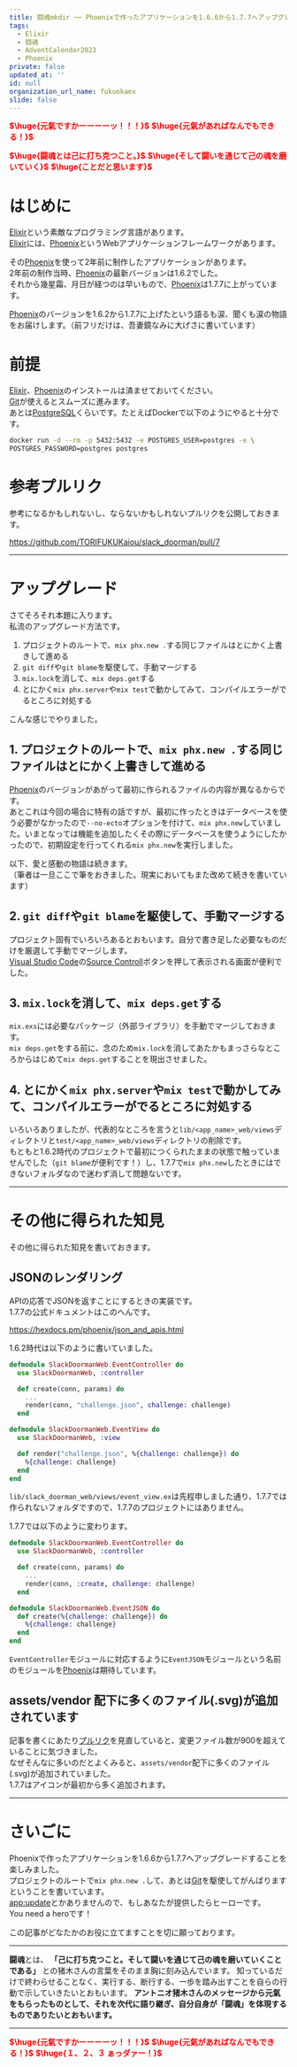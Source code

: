 ```yaml
---
title: 闘魂mkdir ── Phoenixで作ったアプリケーションを1.6.6から1.7.7へアップグレードすることを楽しんだ思い出
tags:
  - Elixir
  - 闘魂
  - AdventCalendar2023
  - Phoenix
private: false
updated_at: ''
id: null
organization_url_name: fukuokaex
slide: false
---
```

<b><font color="red">$\huge{元氣ですかーーーーッ！！！}$</font></b>
<b><font color="red">$\huge{元氣があればなんでもできる！}$</font></b>

<b><font color="red">$\huge{闘魂とは己に打ち克つこと。}$</font></b>
<b><font color="red">$\huge{そして闘いを通じて己の魂を磨いていく}$</font></b>
<b><font color="red">$\huge{ことだと思います}$</font></b>
# はじめに

[Elixir](https://elixir-lang.org/)という素敵なプログラミング言語があります。  
[Elixir](https://elixir-lang.org/)には、[Phoenix](https://www.phoenixframework.org/)というWebアプリケーションフレームワークがあります。  

その[Phoenix](https://www.phoenixframework.org/)を使って2年前に制作したアプリケーションがあります。  
2年前の制作当時、[Phoenix](https://www.phoenixframework.org/)の最新バージョンは1.6.2でした。  
それから幾星霜、月日が経つのは早いもので、[Phoenix](https://www.phoenixframework.org/)は1.7.7に上がっています。  

[Phoenix](https://www.phoenixframework.org/)のバージョンを1.6.2から1.7.7に上げたという語るも涙、聞くも涙の物語をお届けします。（前フリだけは、吾妻鏡なみに大げさに書いています）  

# 前提

[Elixir](https://elixir-lang.org/)、[Phoenix](https://www.phoenixframework.org/)のインストールは済ませておいてください。  
[Git](https://git-scm.com/)が使えるとスムーズに進みます。  
あとは[PostgreSQL](https://www.postgresql.org/)くらいです。たとえばDockerで以下のようにやると十分です。  

```bash
docker run -d --rm -p 5432:5432 -e POSTGRES_USER=postgres -e \
POSTGRES_PASSWORD=postgres postgres
```

# 参考プルリク

参考になるかもしれないし、ならないかもしれないプルリクを公開しておきます。  

https://github.com/TORIFUKUKaiou/slack_doorman/pull/7

---

# アップグレード

さてそろそれ本題に入ります。  
私流のアップグレード方法です。  

1. プロジェクトのルートで、`mix phx.new .`する同じファイルはとにかく上書きして進める
2. `git diff`や`git blame`を駆使して、手動マージする
3. `mix.lock`を消して、`mix deps.get`する
4. とにかく`mix phx.server`や`mix test`で動かしてみて、コンパイルエラーがでるところに対処する

こんな感じでやりました。  

## 1. プロジェクトのルートで、`mix phx.new .`する同じファイルはとにかく上書きして進める

[Phoenix](https://www.phoenixframework.org/)のバージョンがあがって最初に作られるファイルの内容が異なるからです。  
あとこれは今回の場合に特有の話ですが、最初に作ったときはデータベースを使う必要がなかったので`--no-ecto`オプションを付けて、`mix phx.new`していました。いまとなっては機能を追加したくその際にデータベースを使うようにしたかったので、初期設定を行ってくれる`mix phx.new`を実行しました。  

以下、愛と感動の物語は続きます。  
（筆者は一旦ここで筆をおきました。現実においてもまた改めて続きを書いています）  

## 2. `git diff`や`git blame`を駆使して、手動マージする

プロジェクト固有でいろいろあるとおもいます。自分で書き足した必要なものだけを厳選して手動でマージします。  
[Visual Studio Code](https://azure.microsoft.com/ja-jp/products/visual-studio-code)の[Source Controll](https://code.visualstudio.com/docs/sourcecontrol/overview)ボタンを押して表示される画面が便利でした。

## 3. `mix.lock`を消して、`mix deps.get`する

`mix.exs`には必要なパッケージ（外部ライブラリ）を手動でマージしておきます。  
`mix deps.get`をする前に、念のため`mix.lock`を消してあたかもまっさらなところからはじめて`mix deps.get`することを現出させました。  

## 4. とにかく`mix phx.server`や`mix test`で動かしてみて、コンパイルエラーがでるところに対処する

いろいろありましたが、代表的なところを言うと`lib/<app_name>_web/views`ディレクトリと`test/<app_name>_web/views`ディレクトリの削除です。  
もともと1.6.2時代のプロジェクトで最初につくられたままの状態で触っていませんでした（`git blame`が便利です！）し、1.7.7で`mix phx.new`したときにはできないフォルダなので迷わず消して問題ないです。



---

# その他に得られた知見

その他に得られた知見を書いておきます。

## JSONのレンダリング

APIの応答でJSONを返すことにするときの実装です。  
1.7.7の公式ドキュメントはこのへんです。

https://hexdocs.pm/phoenix/json_and_apis.html

1.6.2時代は以下のように書いていました。

```elixir:lib/slack_doorman_web/controllers/event_controller.ex
defmodule SlackDoormanWeb.EventController do
  use SlackDoormanWeb, :controller

  def create(conn, params) do
    ...
    render(conn, "challenge.json", challenge: challenge)
  end
```

```elixir:lib/slack_doorman_web/views/event_view.ex
defmodule SlackDoormanWeb.EventView do
  use SlackDoormanWeb, :view

  def render("challenge.json", %{challenge: challenge}) do
    %{challenge: challenge}
  end
end
```

`lib/slack_doorman_web/views/event_view.ex`は先程申しました通り、1.7.7では作られないフォルダですので、1.7.7のプロジェクトにはありません。



1.7.7では以下のように変わります。

```elixir:lib/slack_doorman_web/controllers/event_controller.ex
defmodule SlackDoormanWeb.EventController do
  use SlackDoormanWeb, :controller

  def create(conn, params) do
    ...
    render(conn, :create, challenge: challenge)
  end
```

```elixir:lib/slack_doorman_web/controllers/event_json.ex
defmodule SlackDoormanWeb.EventJSON do
  def create(%{challenge: challenge}) do
    %{challenge: challenge}
  end
end
```

`EventController`モジュールに対応するように`EventJSON`モジュールという名前のモジュールを[Phoenix](https://www.phoenixframework.org/)は期待しています。  


## assets/vendor 配下に多くのファイル(.svg)が追加されています

記事を書くにあたり[プルリク](https://github.com/TORIFUKUKaiou/slack_doorman/pull/7)を見直していると、変更ファイル数が900を超えていることに気づきました。  
なぜそんなに多いのだとよくみると、`assets/vendor`配下に多くのファイル(.svg)が追加されていました。  
1.7.7はアイコンが最初から多く追加されます。  


---

# さいごに

Phoenixで作ったアプリケーションを1.6.6から1.7.7へアップグレードすることを楽しみました。  
プロジェクトのルートで`mix phx.new .`して、あとは[Git](https://git-scm.com/)を駆使してがんばりますということを書いています。  
[app:update](https://railsguides.jp/upgrading_ruby_on_rails.html#%E3%82%A2%E3%83%83%E3%83%97%E3%83%87%E3%83%BC%E3%83%88%E3%82%BF%E3%82%B9%E3%82%AF)とかありませんので、もしあなたが提供したらヒーローです。  
You need a heroです！

この記事がどなたかのお役に立てますことを切に願っております。  


---

**闘魂**とは、  **「己に打ち克つこと。そして闘いを通じて己の魂を磨いていくことである」** との猪木さんの言葉をそのまま胸に刻み込んでいます。
知っているだけで終わらせることなく、実行する、断行する、一歩を踏み出すことを自らの行動で示していきたいとおもいます。
**アントニオ猪木さんのメッセージから元氣をもらったものとして、それを次代に語り継ぎ、自分自身が「闘魂」を体現するものでありたいとおもいます。**

---

<b><font color="red">$\huge{元氣ですかーーーーッ！！！}$</font></b>
<b><font color="red">$\huge{元氣があればなんでもできる！}$</font></b>
<b><font color="red">$\huge{１、２、３ ぁっダァー！}$</font></b>
